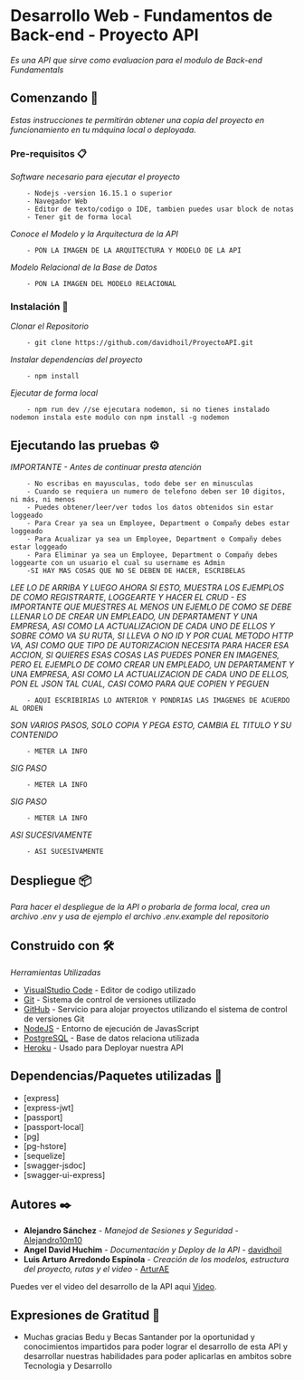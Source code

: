# Desarrollo Web - Fundamentos de Back-end - Proyecto API

_Es una API que sirve como evaluacion para el modulo de Back-end Fundamentals_

## Comenzando 🚀

_Estas instrucciones te permitirán obtener una copia del proyecto en funcionamiento en tu máquina local o deployada._

### Pre-requisitos 📋

_Software necesario para ejecutar el proyecto_

```
    - Nodejs -version 16.15.1 o superior
    - Navegador Web
    - Editor de texto/codigo o IDE, tambien puedes usar block de notas
    - Tener git de forma local
```

_Conoce el Modelo y la Arquitectura de la API_

```
    - PON LA IMAGEN DE LA ARQUITECTURA Y MODELO DE LA API
```

_Modelo Relacional de la Base de Datos_

```
    - PON LA IMAGEN DEL MODELO RELACIONAL
```

### Instalación 🔧

_Clonar el Repositorio_

```
    - git clone https://github.com/davidhoil/ProyectoAPI.git
```

_Instalar dependencias del proyecto_

```
    - npm install
```

_Ejecutar de forma local_

```
    - npm run dev //se ejecutara nodemon, si no tienes instalado nodemon instala este modulo con npm install -g nodemon
```

## Ejecutando las pruebas ⚙️

_IMPORTANTE - Antes de continuar presta atención_

```
    - No escribas en mayusculas, todo debe ser en minusculas
    - Cuando se requiera un numero de telefono deben ser 10 digitos, ni más, ni menos
    - Puedes obtener/leer/ver todos los datos obtenidos sin estar loggeado
    - Para Crear ya sea un Employee, Department o Compañy debes estar loggeado
    - Para Acualizar ya sea un Employee, Department o Compañy debes estar loggeado
    - Para Eliminar ya sea un Employee, Department o Compañy debes loggearte con un usuario el cual su username es Admin
    -SI HAY MAS COSAS QUE NO SE DEBEN DE HACER, ESCRIBELAS
```

_LEE LO DE ARRIBA Y LUEGO AHORA SI ESTO, MUESTRA LOS EJEMPLOS DE COMO REGISTRARTE, LOGGEARTE Y HACER EL CRUD - ES IMPORTANTE QUE MUESTRES AL MENOS UN EJEMLO DE COMO SE DEBE LLENAR LO DE CREAR UN EMPLEADO, UN DEPARTAMENT Y UNA EMPRESA, ASI COMO LA ACTUALIZACION DE CADA UNO DE ELLOS Y SOBRE COMO VA SU RUTA, SI LLEVA O NO ID Y POR CUAL METODO HTTP VA, ASI COMO QUE TIPO DE AUTORIZACION NECESITA PARA HACER ESA ACCION, SI QUIERES ESAS COSAS LAS PUEDES PONER EN IMAGENES, PERO EL EJEMPLO DE COMO CREAR UN EMPLEADO, UN DEPARTAMENT Y UNA EMPRESA, ASI COMO LA ACTUALIZACION DE CADA UNO DE ELLOS, PON EL JSON TAL CUAL, CASI COMO PARA QUE COPIEN Y PEGUEN_

```
    - AQUI ESCRIBIRIAS LO ANTERIOR Y PONDRIAS LAS IMAGENES DE ACUERDO AL ORDEN
```

_SON VARIOS PASOS, SOLO COPIA Y PEGA ESTO, CAMBIA EL TITULO Y SU CONTENIDO_

```
    - METER LA INFO
```

_SIG PASO_

```
    - METER LA INFO
```

_SIG PASO_

```
    - METER LA INFO
```

_ASI SUCESIVAMENTE_

```
    - ASI SUCESIVAMENTE
```

## Despliegue 📦

_Para hacer el despliegue de la API o probarla de forma local, crea un archivo .env y usa de ejemplo el archivo .env.example del repositorio_

## Construido con 🛠️

_Herramientas Utilizadas_

- [VisualStudio Code](https://code.visualstudio.com/) - Editor de codigo utilizado
- [Git](https://git-scm.com/) - Sistema de control de versiones utilizado
- [GitHub](https://github.com/) - Servicio para alojar proyectos utilizando el sistema de control de versiones Git
- [NodeJS](https://nodejs.org/en/) - Entorno de ejecución de JavasScript
- [PostgreSQL](https://www.postgresql.org/) - Base de datos relaciona utilizada
- [Heroku](https://signup.heroku.com/login) - Usado para Deployar nuestra API

## Dependencias/Paquetes utilizadas 📌

- [express]
- [express-jwt]
- [passport]
- [passport-local]
- [pg]
- [pg-hstore]
- [sequelize]
- [swagger-jsdoc]
- [swagger-ui-express]

## Autores ✒️

- **Alejandro Sánchez** - _Manejod de Sesiones y Seguridad_ - [Alejandro10m10](https://github.com/Alejandro10m10)
- **Angel David Huchim** - _Documentación y Deploy de la API_ - [davidhoil](https://github.com/davidhoil)
- **Luis Arturo Arredondo Espínola** - _Creación de los modelos, estructura del proyecto, rutas y el video_ - [ArturAE](https://github.com/ArturAE)

Puedes ver el video del desarrollo de la API aqui [Video](hhttps://youtu.be/eKRC1o640F0).

## Expresiones de Gratitud 🎁

- Muchas gracias Bedu y Becas Santander por la oportunidad y conocimientos impartidos para poder lograr el desarrollo de esta API y desarrollar nuestras habilidades para poder aplicarlas en ambitos sobre Tecnologia y Desarrollo
